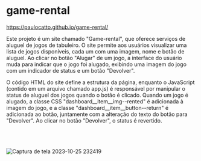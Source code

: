 # game-rental

https://paulocatto.github.io/game-rental/

Este projeto é um site chamado "Game-rental", que oferece serviços de aluguel de jogos de tabuleiro. O site permite aos usuários visualizar uma lista de jogos disponíveis, cada um com uma imagem, nome e botão de aluguel. Ao clicar no botão "Alugar" de um jogo, a interface do usuário muda para indicar que o jogo foi alugado, exibindo uma imagem do jogo com um indicador de status e um botão "Devolver".

O código HTML do site define a estrutura da página, enquanto o JavaScript (contido em um arquivo chamado app.js) é responsável por manipular o status de aluguel dos jogos quando o botão é clicado. Quando um jogo é alugado, a classe CSS "dashboard__item__img--rented" é adicionada à imagem do jogo, e a classe "dashboard__item__button--return" é adicionada ao botão, juntamente com a alteração do texto do botão para "Devolver". Ao clicar no botão "Devolver", o status é revertido.
<br>
<br>
<br>
<br>

![Captura de tela 2023-10-25 232419](https://github.com/PauloCatto/game-rental/assets/108766424/4c3d41ba-0fc6-46a8-9f45-b9f5bd5a7adc)
